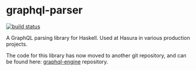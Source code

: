 # graphql-parser

[![build status](https://img.shields.io/github/workflow/status/hasura/graphql-parser-hs/ci/main?label=build%20status&logo=github&style=flat-square)](https://github.com/hasura/graphql-parser-hs/actions?query=workflow%3Aci+branch%3Amain)

A GraphQL parsing library for Haskell. Used at Hasura in various production
projects.

The code for this library has now moved to another git repository, and can be
found here:
[graphql-engine](https://github.com/hasura/graphql-engine/tree/master/server/lib/graphql-parser-hs) repository.

